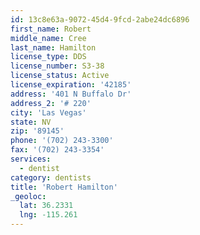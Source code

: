 ```yaml
---
id: 13c8e63a-9072-45d4-9fcd-2abe24dc6896
first_name: Robert
middle_name: Cree
last_name: Hamilton
license_type: DDS
license_number: S3-38
license_status: Active
license_expiration: '42185'
address: '401 N Buffalo Dr'
address_2: '# 220'
city: 'Las Vegas'
state: NV
zip: '89145'
phone: '(702) 243-3300'
fax: '(702) 243-3354'
services:
  - dentist
category: dentists
title: 'Robert Hamilton'
_geoloc:
  lat: 36.2331
  lng: -115.261
---
```

